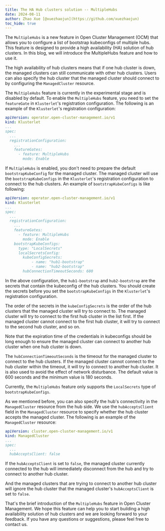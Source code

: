 ```yaml
---
title: The HA Hub clusters solution -- MultipleHubs
date: 2024-08-11
author: Zhao Xue [@xuezhaojun](https://github.com/xuezhaojun)
toc_hide: true
---
```



The `MultipleHubs` is a new feature in Open Cluster Management (OCM) that allows you to configure a list of bootstrap kubeconfigs of multiple hubs. This feature is designed to provide a high availability (HA) solution of hub clusters. In this blog, we will introduce the MultipleHubs feature and how to use it.

The high availability of hub clusters means that if one hub cluster is down, the managed clusters can still communicate with other hub clusters. Users can also specify the hub cluster that the managed cluster should connect to by configuring the `ManagedCluster` resource.

The `MultipleHubs` feature is currently in the experimental stage and is disabled by default. To enable the `MultipleHubs` feature, you need to set the `featureGate` in `Klusterlet`'s registration configuration. The following is an example of the `Klusterlet`'s registration configuration:

```yaml
apiVersion: operator.open-cluster-management.io/v1
kind: Klusterlet
...
spec:
  ...
  registrationConfiguration:
    ...
    featureGates:
      - feature: MultipleHubs
        mode: Enable
```

If `MultipleHubs` is enabled, you don't need to prepare the default `bootstrapKubeConfig` for the managed cluster. The managed cluster will use the `bootstrapKubeConfigs` in the `Klusterlet`'s registration configuration to connect to the hub clusters. An example of `bootstrapKubeConfigs` is like following:

```yaml
apiVersion: operator.open-cluster-management.io/v1
kind: Klusterlet
...
spec:
  ...
  registrationConfiguration:
    ...
    featureGates:
      - feature: MultipleHubs
        mode: Enable
    bootstrapKubeConfigs:
      type: "LocalSecrets"
      localSecretsConfig:
        kubeConfigSecrets:
            - name: "hub1-bootstrap"
            - name: "hub2-bootstrap"
        hubConnectionTimeoutSeconds: 600
```

In the above configuration, the `hub1-bootstrap` and `hub2-bootstrap` are the secrets that contain the kubeconfig of the hub clusters. You should create the secrets before you set the `bootstrapKubeConfigs` in the `Klusterlet`'s registration configuration.

The order of the secrets in the `kubeConfigSecrets` is the order of the hub clusters that the managed cluster will try to connect to. The managed cluster will try to connect to the first hub cluster in the list first. If the managed cluster cannot connect to the first hub cluster, it will try to connect to the second hub cluster, and so on.

Note that the expiration time of the credentials in kubeconfigs should be long enough to ensure the managed cluster can connect to another hub cluster when one hub cluster is down.

The `hubConnectionTimeoutSeconds` is the timeout for the managed cluster to connect to the hub clusters. If the managed cluster cannot connect to the hub cluster within the timeout, it will try to connect to another hub cluster. It is also used to avoid the effect of network disturbance. The default value is 600 seconds and the minimum value is 180 seconds.

Currently, the `MultipleHubs` feature only supports the `LocalSecrets` type of `bootstrapKubeConfigs`.

As we mentioned before, you can also specify the hub's connectivity in the `ManagedCluster` resource from the hub side. We use the `hubAcceptsClient` field in the `ManagedCluster` resource to specify whether the hub cluster accepts the managed cluster. The following is an example of the `ManagedCluster` resource:

```yaml
apiVersion: cluster.open-cluster-management.io/v1
kind: ManagedCluster
...
spec:
  ...
  hubAcceptsClient: false
```

If the `hubAcceptsClient` is set to `false`, the managed cluster currently connected to the hub will immediately disconnect from the hub and try to connect to another hub cluster.

And the managed clusters that are trying to connect to another hub cluster will ignore the hub cluster that the managed cluster's `hubAcceptsClient` is set to `false`.

That's the brief introduction of the `MultipleHubs` feature in Open Cluster Management. We hope this feature can help you to start building a high availability solution of hub clusters and we are looking forward to your feedback. If you have any questions or suggestions, please feel free to contact us.